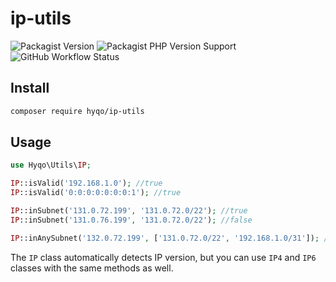 # ip-utils 
![Packagist Version](https://img.shields.io/packagist/v/hyqo/ip-utils?style=flat-square)
![Packagist PHP Version Support](https://img.shields.io/packagist/php-v/hyqo/ip-utils?style=flat-square)
![GitHub Workflow Status](https://img.shields.io/github/workflow/status/hyqo/ip-utils/run-tests?style=flat-square)

## Install

```sh
composer require hyqo/ip-utils
```

## Usage

```php
use Hyqo\Utils\IP;

IP::isValid('192.168.1.0'); //true
IP::isValid('0:0:0:0:0:0:0:1'); //true

IP::inSubnet('131.0.72.199', '131.0.72.0/22'); //true
IP::inSubnet('131.0.76.199', '131.0.72.0/22'); //false

IP::inAnySubnet('132.0.72.199', ['131.0.72.0/22', '192.168.1.0/31']); //true
```

The `IP` class automatically detects IP version, but you can use `IP4` and `IP6` classes with the same methods as well.
